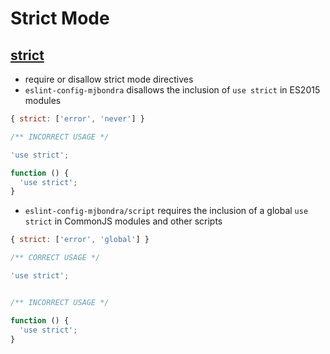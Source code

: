 # Strict Mode



## [strict](http://eslint.org/docs/rules/strict)

- require or disallow strict mode directives
- `eslint-config-mjbondra` disallows the inclusion of `use strict` in ES2015 modules

``````javascript
{ strict: ['error', 'never'] }
``````

``````javascript
/** INCORRECT USAGE */

'use strict';

function () {
  'use strict';
}

``````



- `eslint-config-mjbondra/script` requires the inclusion of a global `use strict` in CommonJS modules and other scripts

``````javascript
{ strict: ['error', 'global'] }
``````

``````javascript
/** CORRECT USAGE */

'use strict';


/** INCORRECT USAGE */

function () {
  'use strict';
}
``````

